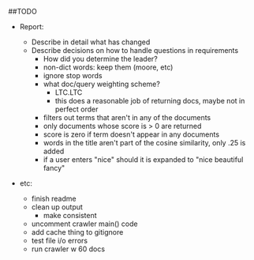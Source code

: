##TODO

- Report: 
    - Describe in detail what has changed
    - Describe decisions on how to handle questions in requirements
        - How did you determine the leader?
        - non-dict words: keep them (moore, etc) 
        - ignore stop words
        - what doc/query weighting scheme?
            - LTC.LTC
            - this does a reasonable job of returning docs, maybe not in perfect order
        - filters out terms that aren't in any of the documents
        - only documents whose score is > 0 are returned
        - score is zero if term doesn't appear in any documents
        - words in the title aren't part of the cosine similarity, only .25 is added
        - if a user enters "nice" should it is expanded to "nice beautiful fancy"
 
     
 - etc:
    - finish readme
    - clean up output 
        - make consistent
    - uncomment crawler main() code
    - add cache thing to gitignore
    - test file i/o errors
    - run crawler w 60 docs 